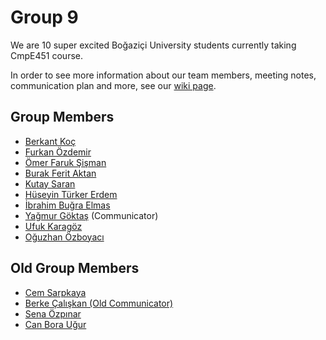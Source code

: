 # Group 9
We are 10 super excited Boğaziçi University students currently taking CmpE451 course.

In order to see more information about our team members, meeting notes, communication plan and more, see our [wiki page](https://github.com/bounswe/bounswe2022group9/wiki).

## Group Members
* [Berkant Koç](https://github.com/bounswe/bounswe2022group9/wiki/Berkant-Ko%C3%A7)
* [Furkan Özdemir](https://github.com/bounswe/bounswe2022group9/wiki/Furkan-%C3%96zdemir)
* [Ömer Faruk Şişman](https://github.com/bounswe/bounswe2022group9/wiki/%C3%96mer-Faruk-%C5%9Ei%C5%9Fman)
* [Burak Ferit Aktan](https://github.com/bounswe/bounswe2022group9/wiki/Burak-Ferit-Aktan)
* [Kutay Saran](https://github.com/bounswe/bounswe2022group9/wiki/Kutay-Saran)
* [Hüseyin Türker Erdem](https://github.com/bounswe/bounswe2022group9/wiki/H%C3%BCseyin-T%C3%BCrker-Erdem)
* [İbrahim Buğra Elmas](https://github.com/bounswe/bounswe2022group9/wiki/%C4%B0brahim-Bu%C4%9Fra-Elmas)
* [Yağmur Göktaş]() (Communicator)
* [Ufuk Karagöz](https://github.com/bounswe/bounswe2022group9/wiki/Ufuk-Karagoz)
* [Oğuzhan Özboyacı](https://github.com/bounswe/bounswe2022group9/wiki/O%C4%9Fuzhan-%C3%96zboyac%C4%B1)

## Old Group Members
* [Cem Sarpkaya](https://github.com/bounswe/bounswe2022group9/wiki/Cem-Sarpkaya)
* [Berke Çalışkan (Old Communicator) ](https://github.com/bounswe/bounswe2022group9/wiki/Berke-%C3%87al%C4%B1%C5%9Fkan)
* [Sena Özpınar](https://github.com/bounswe/bounswe2022group9/wiki/Sena-%C3%96zp%C4%B1nar)
* [Can Bora Uğur](https://github.com/bounswe/bounswe2022group9/wiki/Can-Bora-U%C4%9Fur)
